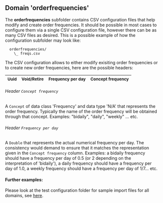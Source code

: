## Domain 'orderfrequencies'

The **orderfrequencies** subfolder contains CSV configuration files that help modify and create order frequencies. It should be possible in most cases to configure them via a single CSV configuration file, however there can be as many CSV files as desired.
This is a possible example of how the configuration subfolder may look like:
```
  orderfrequencies/
    \_ freqs.csv
```
The CSV configuration allows to either modify exisiting order frequencies or to create new order frequencies, here are the possible headers:

| <sub>Uuid</sub> | <sub>Void/Retire</sub> | <sub>Frequency per day</sub>  | <sub>Concept frequency</sub> |
| - | - | - | - |

###### Header `Concept frequency`
A `Concept` of data class 'Frequency' and data type 'N/A' that represents the order frequency. Typically the name of the order frequency will be obtained through that concept. Examples: "bidaily", "daily", "weekly" ... etc.

###### Header `Frequency per day`
A `Double` that represents the actual numerical frequency per day. The consistency would demand to ensure that it matches the representation given in the `Concept frequency` column. Examples: a bidaily frequency should have a frequency per day of 0.5 (or 2 depending on the interpretation of 'bidaily'), a daily frequency should have a frequency per day of 1.0, a weekly frequency should have a frequency per day of 1/7... etc.

#### Further examples:
Please look at the test configuration folder for sample import files for all domains, see [here](../api/src/test/resources/testAppDataDir/configuration).